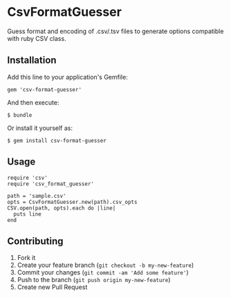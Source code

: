 # CsvFormatGuesser

Guess format and encoding of .csv/.tsv files to generate options compatible with ruby CSV class. 

## Installation

Add this line to your application's Gemfile:

    gem 'csv-format-guesser'

And then execute:

    $ bundle

Or install it yourself as:

    $ gem install csv-format-guesser

## Usage

    require 'csv'
    require 'csv_format_guesser'

    path = 'sample.csv'
    opts = CsvFormatGuesser.new(path).csv_opts
    CSV.open(path, opts).each do |line|
      puts line
    end


## Contributing

1. Fork it
2. Create your feature branch (`git checkout -b my-new-feature`)
3. Commit your changes (`git commit -am 'Add some feature'`)
4. Push to the branch (`git push origin my-new-feature`)
5. Create new Pull Request
